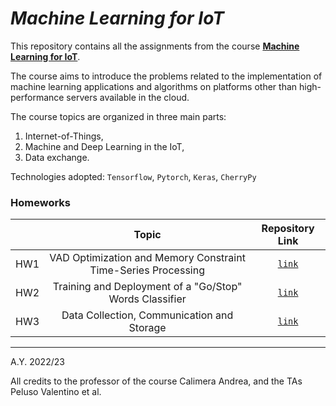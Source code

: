 # ***Machine Learning for IoT***

This repository contains all the assignments from the course **[Machine Learning for IoT](https://didattica.polito.it/pls/portal30/gap.pkg_guide.viewGap?p_cod_ins=01TXPSM&p_a_acc=2023&p_header=S&p_lang=IT&multi=N)**. 

The course aims to introduce the problems related to the implementation of machine learning applications and algorithms on platforms other than high-performance servers available in the cloud. 

The course topics are organized in three main parts:
1. Internet-of-Things,
2. Machine and Deep Learning in the IoT,
3. Data exchange.

Technologies adopted: `Tensorflow`, `Pytorch`, `Keras`, `CherryPy`

### Homeworks
|     | Topic  | Repository Link |
| :---: | :-------------: | :-------------: | 
|HW1  | VAD Optimization and Memory Constraint Time-Series Processing| [`link`](https://github.com/arcangeloC-137/machine_learning_for_iot/tree/main/Homeworks/HW1)|
|HW2| Training and Deployment of a "Go/Stop" Words Classifier  | [`link`](https://github.com/arcangeloC-137/machine_learning_for_iot/tree/main/Homeworks/HW2)|
|HW3| Data Collection, Communication and Storage | [`link`](https://github.com/arcangeloC-137/machine_learning_for_iot/tree/main/Homeworks/HW3)|



---

A.Y. 2022/23

All credits to the professor of the course Calimera Andrea, and the TAs Peluso Valentino et al.
